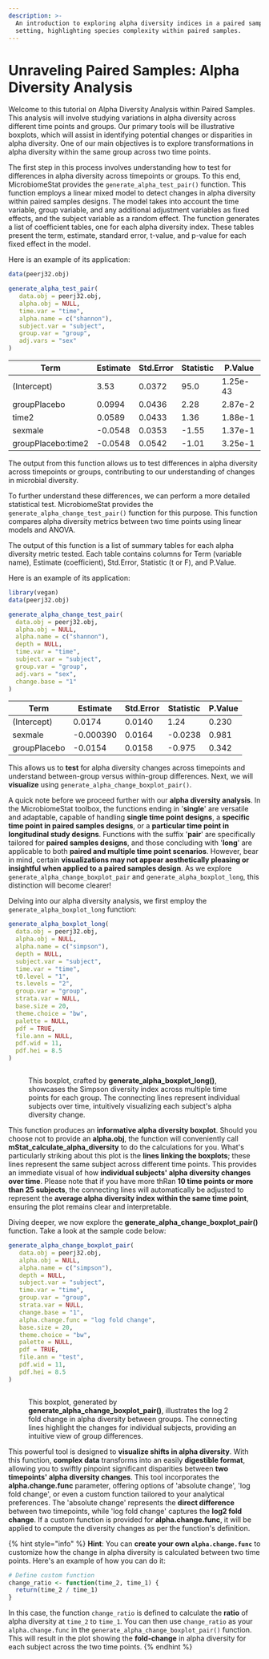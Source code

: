 ```yaml
---
description: >-
  An introduction to exploring alpha diversity indices in a paired sample
  setting, highlighting species complexity within paired samples.
---
```


# Unraveling Paired Samples: Alpha Diversity Analysis

Welcome to this tutorial on Alpha Diversity Analysis within Paired Samples. This analysis will involve studying variations in alpha diversity across different time points and groups. Our primary tools will be illustrative boxplots, which will assist in identifying potential changes or disparities in alpha diversity. One of our main objectives is to explore transformations in alpha diversity within the same group across two time points.

The first step in this process involves understanding how to test for differences in alpha diversity across timepoints or groups. To this end, MicrobiomeStat provides the `generate_alpha_test_pair()` function. This function employs a linear mixed model to detect changes in alpha diversity within paired samples designs. The model takes into account the time variable, group variable, and any additional adjustment variables as fixed effects, and the subject variable as a random effect. The function generates a list of coefficient tables, one for each alpha diversity index. These tables present the term, estimate, standard error, t-value, and p-value for each fixed effect in the model.

Here is an example of its application:

```r
data(peerj32.obj)

generate_alpha_test_pair(
   data.obj = peerj32.obj,
   alpha.obj = NULL,
   time.var = "time",
   alpha.name = c("shannon"),
   subject.var = "subject",
   group.var = "group",
   adj.vars = "sex"
)
```

| Term               | Estimate | Std.Error | Statistic | P.Value   |
|--------------------|----------|----------|-----------|----------|
| (Intercept)        | 3.53     | 0.0372   | 95.0      | 1.25e-43 |
| groupPlacebo       | 0.0994   | 0.0436   | 2.28      | 2.87e-2  |
| time2              | 0.0589   | 0.0433   | 1.36      | 1.88e-1  |
| sexmale            | -0.0548  | 0.0353   | -1.55     | 1.37e-1  |
| groupPlacebo:time2 | -0.0548  | 0.0542   | -1.01     | 3.25e-1  |

The output from this function allows us to test differences in alpha diversity across timepoints or groups, contributing to our understanding of changes in microbial diversity. 

To further understand these differences, we can perform a more detailed statistical test. MicrobiomeStat provides the `generate_alpha_change_test_pair()` function for this purpose. This function compares alpha diversity metrics between two time points using linear models and ANOVA.

The output of this function is a list of summary tables for each alpha diversity metric tested. Each table contains columns for Term (variable name), Estimate (coefficient), Std.Error, Statistic (t or F), and P.Value.

Here is an example of its application:

```r
library(vegan)
data(peerj32.obj)

generate_alpha_change_test_pair(
  data.obj = peerj32.obj,
  alpha.obj = NULL,
  alpha.name = c("shannon"), 
  depth = NULL,
  time.var = "time",
  subject.var = "subject",
  group.var = "group",
  adj.vars = "sex",
  change.base = "1"  
)
```

| Term         | Estimate  | Std.Error | Statistic | P.Value |
| ------------ | --------- | --------- | --------- | ------- |
| (Intercept)  | 0.0174    | 0.0140    | 1.24      | 0.230   |
| sexmale      | -0.000390 | 0.0164    | -0.0238   | 0.981   |
| groupPlacebo | -0.0154   | 0.0158    | -0.975    | 0.342   |

This allows us to **test** for alpha diversity changes across timepoints and understand between-group versus within-group differences. Next, we will **visualize** using `generate_alpha_change_boxplot_pair()`.

A quick note before we proceed further with our **alpha diversity analysis**. In the MicrobiomeStat toolbox, the functions ending in '**single**' are versatile and adaptable, capable of handling **single time point designs**, a **specific time point in paired samples designs**, or a **particular time point in longitudinal study designs**. Functions with the suffix '**pair**' are specifically tailored for **paired samples designs**, and those concluding with '**long**' are applicable to both **paired and multiple time point scenarios**. However, bear in mind, certain **visualizations may not appear aesthetically pleasing or insightful when applied to a paired samples design**. As we explore `generate_alpha_change_boxplot_pair` and `generate_alpha_boxplot_long`, this distinction will become clearer!

Delving into our alpha diversity analysis, we first employ the `generate_alpha_boxplot_long` function:

```r
generate_alpha_boxplot_long(
  data.obj = peerj32.obj,
  alpha.obj = NULL,
  alpha.name = c("simpson"),
  depth = NULL,
  subject.var = "subject",
  time.var = "time",
  t0.level = "1",
  ts.levels = "2",
  group.var = "group",
  strata.var = NULL,
  base.size = 20,
  theme.choice = "bw",
  palette = NULL,
  pdf = TRUE,
  file.ann = NULL,
  pdf.wid = 11,
  pdf.hei = 8.5
)
```

<figure><img src="../.gitbook/assets/Screenshot 2023-06-12 at 14.35.00.png" alt=""><figcaption><p>This boxplot, crafted by <strong>generate_alpha_boxplot_long()</strong>, showcases the Simpson diversity index across multiple time points for each group. The connecting lines represent individual subjects over time, intuitively visualizing each subject's alpha diversity change.</p></figcaption></figure>

This function produces an **informative alpha diversity boxplot**. Should you choose not to provide an **alpha.obj**, the function will conveniently call **mStat\_calculate\_alpha\_diversity** to do the calculations for you. What's particularly striking about this plot is the **lines linking the boxplots**; these lines represent the same subject across different time points. This provides an immediate visual of how **individual subjects' alpha diversity changes over time**. Please note that if you have more thRan **10 time points or more than 25 subjects**, the connecting lines will automatically be adjusted to represent the **average alpha diversity index within the same time point**, ensuring the plot remains clear and interpretable.

Diving deeper, we now explore the **generate\_alpha\_change\_boxplot\_pair()** function. Take a look at the sample code below:

```r
generate_alpha_change_boxplot_pair(
   data.obj = peerj32.obj,
   alpha.obj = NULL,
   alpha.name = c("simpson"),
   depth = NULL,
   subject.var = "subject",
   time.var = "time",
   group.var = "group",
   strata.var = NULL,
   change.base = "1",
   alpha.change.func = "log fold change",
   base.size = 20,
   theme.choice = "bw",
   palette = NULL,
   pdf = TRUE,
   file.ann = "test",
   pdf.wid = 11,
   pdf.hei = 8.5
)
```

<figure><img src="../.gitbook/assets/Screenshot 2023-06-12 at 14.53.57.png" alt=""><figcaption><p>This boxplot, generated by <strong>generate_alpha_change_boxplot_pair()</strong>, illustrates the log 2 fold change in alpha diversity between groups. The connecting lines highlight the changes for individual subjects, providing an intuitive view of group differences.</p></figcaption></figure>

This powerful tool is designed to **visualize shifts in alpha diversity**. With this function, **complex data** transforms into an easily **digestible format**, allowing you to swiftly pinpoint significant disparities between **two timepoints' alpha diversity changes**. This tool incorporates the **alpha.change.func** parameter, offering options of 'absolute change', 'log fold change', or even a custom function tailored to your analytical preferences. The 'absolute change' represents the **direct difference** between two timepoints, while 'log fold change' captures the **log2 fold change**. If a custom function is provided for **alpha.change.func**, it will be applied to compute the diversity changes as per the function's definition.

{% hint style="info" %}
**Hint**: You can **create your own `alpha.change.func`** to customize how the change in alpha diversity is calculated between two time points. Here's an example of how you can do it:

```r
# Define custom function
change_ratio <- function(time_2, time_1) {
  return(time_2 / time_1)
}
```

In this case, the function `change_ratio` is defined to calculate the **ratio** of alpha diversity at `time_2` to `time_1`. You can then use `change_ratio` as your `alpha.change.func` in the `generate_alpha_change_boxplot_pair()` function. This will result in the plot showing the **fold-change** in alpha diversity for each subject across the two time points.
{% endhint %}
